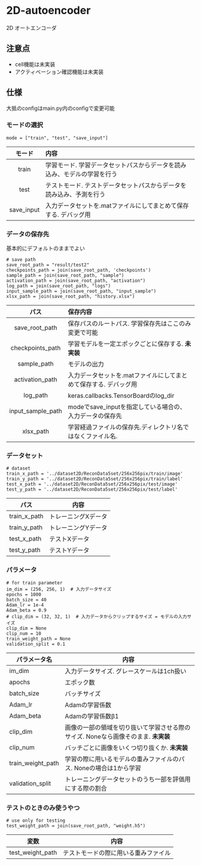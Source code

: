 # 2D-autoencoder
2D オートエンコーダ
## 注意点
- cell機能は未実装
- アクティベーション確認機能は未実装
## 仕様
大抵のconfigはmain.py内のconfigで変更可能
### モードの選択

`mode = ["train", "test", "save_input"]`

|モード|内容|
|:---:|:---|
|train|学習モード. 学習データセットパスからデータを読み込み、モデルの学習を行う|
|test|テストモード. テストデータセットパスからデータを読み込み、予測を行う|
|save_input|入力データセットを.matファイルにしてまとめて保存する. デバッグ用|

### データの保存先
基本的にデフォルトのままでよい
``` 
# save path
save_root_path = "result/test2"
checkpoints_path = join(save_root_path, 'checkpoints')
sample_path = join(save_root_path, "sample")
activation_path = join(save_root_path, "activation")
log_path = join(save_root_path, "logs")
input_sample_path = join(save_root_path, "input_sample")
xlsx_path = join(save_root_path, "history.xlsx")
```
|パス|保存内容|
|:---:|:---|
|save_root_path|保存パスのルートパス. 学習保存先はここのみ変更で可能|
|checkpoints_path|学習モデルを一定エポックごとに保存する. **未実装**|
|sample_path|モデルの出力|
|activation_path|入力データセットを.matファイルにしてまとめて保存する. デバッグ用|
|log_path|keras.callbacks.TensorBoardのlog_dir|
|input_sample_path|modeでsave_inputを指定している場合の、入力データの保存先|
|xlsx_path|学習経過ファイルの保存先.ディレクトリ名ではなくファイル名.|

### データセット
```
# dataset
train_x_path = '../dataset2D/ReconData5set/256x256pix/train/image'
train_y_path = '../dataset2D/ReconData5set/256x256pix/train/label'
test_x_path = '../dataset2D/ReconData5set/256x256pix/test/image'
test_y_path = '../dataset2D/ReconData5set/256x256pix/test/label'
```
|パス|内容|
|---|---|
|train_x_path|トレーニングXデータ|
|train_y_path|トレーニングYデータ|
|test_x_path|テストXデータ|
|test_y_path|テストYデータ|

### パラメータ
```
# for train parameter
im_dim = (256, 256, 1)  # 入力データサイズ
epochs = 1000
batch_size = 40
Adam_lr = 1e-4
Adam_beta = 0.9
# clip_dim = (32, 32, 1)  # 入力データからクリップするサイズ = モデルの入力サイズ
clip_dim = None
clip_num = 10
train_weight_path = None
validation_split = 0.1
```
|パラメータ名|内容|
|---|---|
|im_dim|入力データサイズ. グレースケールは1ch扱い|
|apochs|エポック数|
|batch_size|バッチサイズ|
|Adam_lr|Adamの学習係数|
|Adam_beta|Adamの学習係数β1|
|clip_dim|画像の一部の領域を切り抜いて学習させる際のサイズ. Noneなら画像そのまま. **未実装**|
|clip_num|バッチごとに画像をいくつ切り抜くか. **未実装**
|train_weight_path|学習の際に用いるモデルの重みファイルのパス. Noneの場合は1から学習|
|validation_split|トレーニングデータセットのうち一部を評価用にする際の割合|

### テストのときのみ使うやつ
```
# use only for testing
test_weight_path = join(save_root_path, "weight.h5")
```
|変数|内容|
|---|---|
|test_weight_path|テストモードの際に用いる重みファイル|
